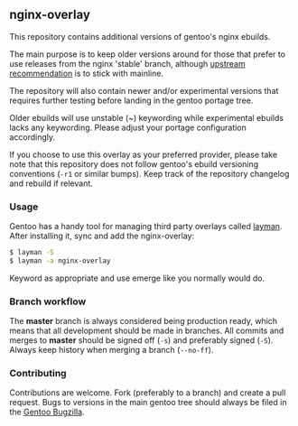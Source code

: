 ## nginx-overlay

This repository contains additional versions of gentoo's nginx ebuilds.

The main purpose is to keep older versions around for those that prefer to use
releases from the nginx 'stable' branch, although [upstream recommendation][1]
is to stick with mainline.

The repository will also contain newer and/or experimental versions that
requires further testing before landing in the gentoo portage tree.

Older ebuilds will use unstable (~) keywording while experimental ebuilds
lacks any keywording. Please adjust your portage configuration
accordingly.

If you choose to use this overlay as your preferred provider, please take note
that this repository does not follow gentoo's ebuild versioning conventions
(`-r1` or similar bumps). Keep track of the repository changelog and rebuild
if relevant.

### Usage

Gentoo has a handy tool for managing third party overlays called [layman][3].
After installing it, sync and add the nginx-overlay:

```bash
$ layman -S
$ layman -a nginx-overlay
```

Keyword as appropriate and use emerge like you normally would do.

### Branch workflow

The **master** branch is always considered being production ready, which means
that all development should be made in branches. All commits and merges to
**master** should be signed off (`-s`) and preferably signed (`-S`). Always
keep history when merging a branch (`--no-ff`).

### Contributing

Contributions are welcome. Fork (preferably to a branch) and create a
pull request. Bugs to versions in the main gentoo tree should always be filed
in the [Gentoo Bugzilla][2].


[1]: http://nginx.com/blog/nginx-1-6-1-7-released/
[2]: http://bugs.gentoo.org
[3]: http://layman.sourceforge.net
